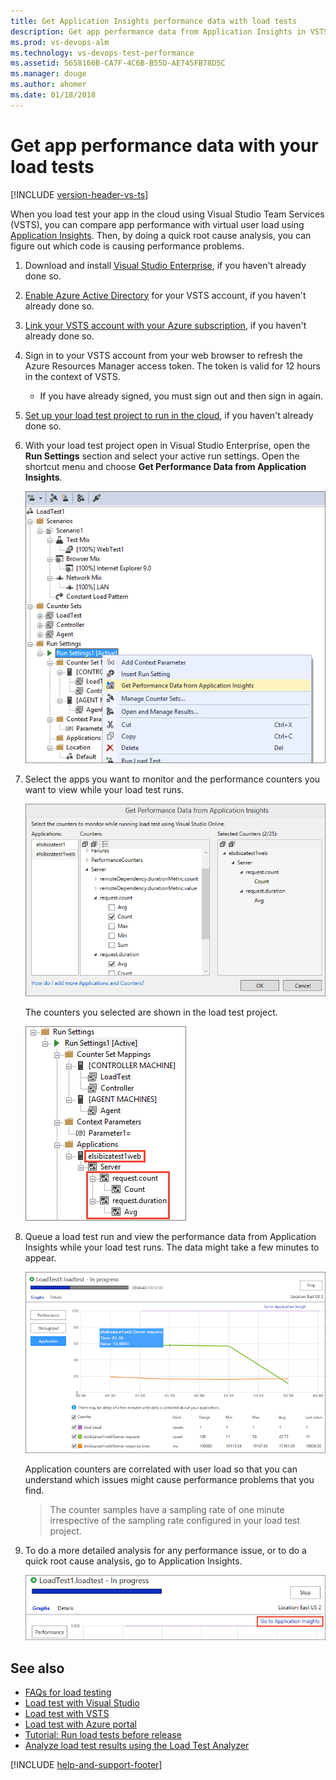 ```yaml
---
title: Get Application Insights performance data with load tests
description: Get app performance data from Application Insights in VSTS and TFS
ms.prod: vs-devops-alm
ms.technology: vs-devops-test-performance
ms.assetid: 5658166B-CA7F-4C6B-B55D-AE745FB78D5C
ms.manager: douge
ms.author: ahomer
ms.date: 01/18/2018
---
```


<a name="ApplicationInsights"></a>
# Get app performance data with your load tests

[!INCLUDE [version-header-vs-ts](_shared/version-header-vs-ts.md)]

When you load test your app in the cloud using Visual Studio Team Services (VSTS), 
you can compare app performance with virtual user load using 
[Application Insights](https://azure.microsoft.com/documentation/articles/app-insights-overview/).
Then, by doing a quick root cause analysis, you can figure out which code 
is causing performance problems.

1. Download and install 
   [Visual Studio Enterprise](https://www.visualstudio.com/downloads/download-visual-studio-vs), 
   if you haven't already done so.

1. [Enable Azure Active Directory](../accounts/access-with-azure-ad.md)
   for your VSTS account, if you haven't already done so.

1. [Link your VSTS account with your Azure subscription](../accounts/connect-account-to-aad.md),
   if you haven't already done so.

1. Sign in to your VSTS account from your web browser to refresh the Azure Resources Manager access token. 
   The token is valid for 12 hours in the context of VSTS.

   - If you have already signed, you must sign out and then sign in again.<p />

1. [Set up your load test project to run in the cloud](getting-started-with-performance-testing.md#LoadTestVSIDE), 
   if you haven't already done so.

1. With your load test project open in Visual Studio Enterprise, open the 
   **Run Settings** section and select your active run settings. Open the
   shortcut menu and choose **Get Performance Data from Application Insights**.  

   ![Choosing Get Performance Data from Application Insights](_img/get-performance-data-for-load-tests/get-load-test-insights-01.png)

1. Select the apps you want to monitor and the performance counters 
   you want to view while your load test runs.

   ![Select the apps to monitor and performance counters](_img/get-performance-data-for-load-tests/get-load-test-insights-02.png)

   The counters you selected are shown in the load test project.
 
   ![Performance counters shown in the load test project](_img/get-performance-data-for-load-tests/get-load-test-insights-03.png)
 
1. Queue a load test run and view the performance data from 
   Application Insights while your load test runs. The data might 
   take a few minutes to appear.

   ![To view the performance counters when your load test runs, click Application](_img/get-performance-data-for-load-tests/get-load-test-insights-04.png)

   Application counters are correlated with user load so that you can 
   understand which issues might cause performance problems that you find.
 
   >The counter samples have a sampling rate of one minute irrespective of 
   the sampling rate configured in your load test project. 

1. To do a more detailed analysis for any performance issue, or to do a 
   quick root cause analysis, go to Application Insights.

   ![To get more performance details, click Go to Application Insights](_img/get-performance-data-for-load-tests/LoadTestGoToAppInsights.png)

## See also

* [FAQs for load testing](reference-qa.md#qaappinsights)
* [Load test with Visual Studio](getting-started-with-performance-testing.md) 
* [Load test with VSTS](get-started-simple-cloud-load-test.md) 
* [Load test with Azure portal](app-service-web-app-performance-test.md) 
* [Tutorial: Run load tests before release](run-performance-tests-app-before-release.md) 
* [Analyze load test results using the Load Test Analyzer](https://msdn.microsoft.com/library/ee923686.aspx)

[!INCLUDE [help-and-support-footer](_shared/help-and-support-footer.md)] 
